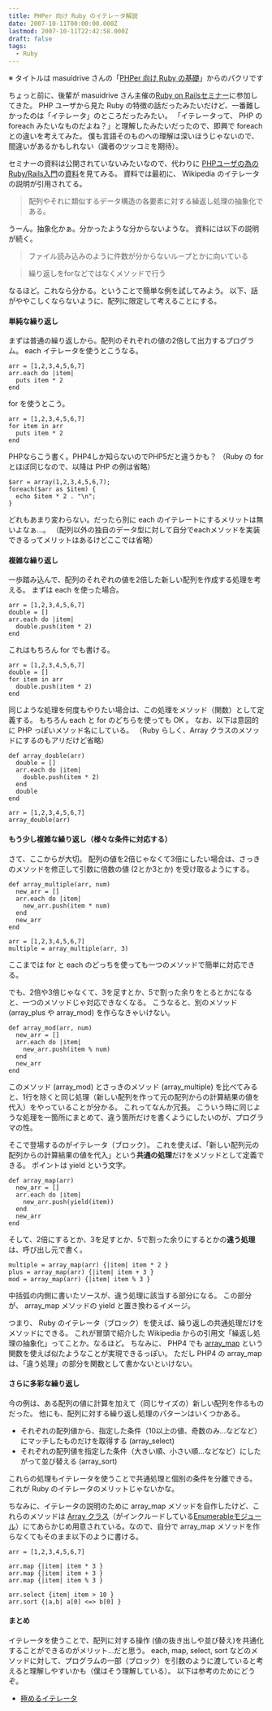 ```yaml
---
title: PHPer 向け Ruby のイテレータ解説
date: 2007-10-11T00:00:00.000Z
lastmod: 2007-10-11T22:42:58.000Z
draft: false
tags:
  - Ruby
---
```


※ タイトルは masuidrive さんの「[PHPer 向け Ruby の基礎](http://www.slideshare.net/masuidrive/ruby-90109)」からのパクリです

ちょっと前に、後輩が masuidrive さん主催の[Ruby on Railsセミナー](http://blog.masuidrive.jp/index.php/2007/09/12/seminor/)に参加してきた。 PHP ユーザから見た Ruby の特徴の話だったみたいだけど、一番難しかったのは「イテレータ」のところだったみたい。 「イテレータって、 PHP の foreach みたいなものだよね？」と理解したみたいだったので、即興で foreach との違いを考えてみた。 僕も言語そのものへの理解は深いほうじゃないので、間違いがあるかもしれない（識者のツッコミを期待）。

セミナーの資料は公開されていないみたいなので、代わりに [PHPユーザの為のRuby/Rails入門](http://blog.masuidrive.jp/index.php/2007/08/13/php-to-rails/)の[資料](http://slideshare.net/masuidrive/ruby-90109)を見てみる。 資料では最初に、 Wikipedia のイテレータの説明が引用されてる。

> 配列やそれに類似するデータ構造の各要素に対する繰返し処理の抽象化である。

うーん。抽象化かぁ。分かったような分からないような。 資料には以下の説明が続く。

> ファイル読み込みのように件数が分からないループとかに向いている

> 繰り返しをforなどではなくメソッドで行う

なるほど。これなら分かる。ということで簡単な例を試してみよう。 以下、話がややこしくならないように、配列に限定して考えることにする。

#### 単純な繰り返し

まずは普通の繰り返しから。配列のそれぞれの値の2倍して出力するプログラム。 each イテレータを使うとこうなる。

```
arr = [1,2,3,4,5,6,7]
arr.each do |item|
  puts item * 2
end
```

for を使うとこう。

```
arr = [1,2,3,4,5,6,7]
for item in arr
  puts item * 2
end
```

PHPならこう書く。PHP4しか知らないのでPHP5だと違うかも？ （Ruby の for とほぼ同じなので、以降は PHP の例は省略）

```
$arr = array(1,2,3,4,5,6,7);
foreach($arr as $item) {
  echo $item * 2 . "\n";
}
```

どれもあまり変わらない。だったら別に each のイテレートにするメリットは無いよなぁ…。 （配列以外の独自のデータ型に対して自分でeachメソッドを実装できるってメリットはあるけどここでは省略）

#### 複雑な繰り返し

一歩踏み込んで、配列のそれぞれの値を2倍した新しい配列を作成する処理を考える。 まずは each を使った場合。

```
arr = [1,2,3,4,5,6,7]
double = []
arr.each do |item|
  double.push(item * 2)
end
```

これはもちろん for でも書ける。

```
arr = [1,2,3,4,5,6,7]
double = []
for item in arr
  double.push(item * 2)
end
```

同じような処理を何度もやりたい場合は、この処理をメソッド（関数）として定義する。 もちろん each と for のどちらを使っても OK 。 なお、以下は意図的に PHP っぽいメソッド名にしている。 （Ruby らしく、Array クラスのメソッドにするのもアリだけど省略）

```
def array_double(arr)
  double = []
  arr.each do |item|
    double.push(item * 2)
  end
  double
end

arr = [1,2,3,4,5,6,7]
array_double(arr)
```

#### もう少し複雑な繰り返し（様々な条件に対応する）

さて、ここからが大切。 配列の値を2倍じゃなくて3倍にしたい場合は、さっきのメソッドを修正して引数に倍数の値 (2とか3とか) を受け取るようにする。

```
def array_multiple(arr, num)
  new_arr = []
  arr.each do |item|
    new_arr.push(item * num)
  end
  new_arr
end

arr = [1,2,3,4,5,6,7]
multiple = array_multiple(arr, 3)
```

ここまでは for と each のどっちを使っても一つのメソッドで簡単に対応できる。

でも、2倍や3倍じゃなくて、3を足すとか、5で割った余りをとるとかになると、一つのメソッドじゃ対応できなくなる。 こうなると、別のメソッド (array\_plus や array\_mod) を作らなきゃいけない。

```
def array_mod(arr, num)
  new_arr = []
  arr.each do |item|
    new_arr.push(item % num)
  end
  new_arr 
end
```

このメソッド (array\_mod) とさっきのメソッド (array\_multiple) を比べてみると、1行を除くと同じ処理（新しい配列を作って元の配列からの計算結果の値を代入）をやっていることが分かる。 これってなんか冗長。 こういう時に同じような処理を一箇所にまとめて、違う箇所だけを書くようにしたいのが、プログラマの性。

そこで登場するのがイテレータ（ブロック）。 これを使えば、「新しい配列元の配列からの計算結果の値を代入」という**共通の処理**だけをメソッドとして定義できる。 ポイントは yield という文字。

```
def array_map(arr)
  new_arr = []
  arr.each do |item|
    new_arr.push(yield(item))
  end
  new_arr 
end
```

そして、2倍にするとか、3を足すとか、5で割った余りにするとかの**違う処理**は、呼び出し元で書く。

```
multiple = array_map(arr) {|item| item * 2 }
plus = array_map(arr) {|item| item + 3 }
mod = array_map(arr) {|item| item % 3 }
```

中括弧の内側に書いたソースが、違う処理に該当する部分になる。 この部分が、 array\_map メソッドの yield と置き換わるイメージ。

つまり、 Ruby のイテレータ（ブロック）を使えば、繰り返しの共通処理だけをメソッドにできる。 これが冒頭で紹介した Wikipedia からの引用文「繰返し処理の抽象化」ってことか。なるほど。 ちなみに、 PHP4 でも [array\_map](http://www.phppro.jp/phpmanual/php/function.array-map.html) という関数を使えば似たようなことが実現できるっぽい。 ただし PHP4 の array\_map は、「違う処理」の部分を関数として書かないといけない。

#### さらに多彩な繰り返し

今の例は、ある配列の値に計算を加えて（同じサイズの）新しい配列を作るものだった。 他にも、配列に対する繰り返し処理のパターンはいくつかある。

* それぞれの配列値から、指定した条件（10以上の値、奇数のみ…などなど）にマッチしたものだけを取得する (array\_select)
* それぞれの配列値を指定した条件（大きい順、小さい順…などなど）にしたがって並び替える (array\_sort)

これらの処理もイテレータを使うことで共通処理と個別の条件を分離できる。 これが Ruby のイテレータのメリットじゃないかな。

ちなみに、イテレータの説明のために array\_map メソッドを自作したけど、これらのメソッドは [Array クラス](http://www.ruby-lang.org/ja/man/?cmd=view;name=Array)（がインクルードしている[Enumerableモジュール](http://www.ruby-lang.org/ja/man/?cmd=view;name=Enumerable)）にてあらかじめ用意されている。なので、自分で array\_map メソッドを作らなくてもそのまま以下のように書ける。

```
arr = [1,2,3,4,5,6,7]

arr.map {|item| item * 3 }
arr.map {|item| item + 3 }
arr.map {|item| item % 3 }

arr.select {item| item > 10 }
arr.sort {|a,b| a[0] <=> b[0] }
```

#### まとめ

イテレータを使うことで、配列に対する操作 (値の抜き出しや並び替え)を共通化することができるのがメリット…だと思う。 each, map, select, sort などのメソッドに対して、プログラムの一部（ブロック）を引数のように渡していると考えると理解しやすいかも（僕はそう理解している）。 以下は参考のためにどうぞ。

* [極めるイテレータ](http://i.loveruby.net/ja/ruby/iterator.html)
